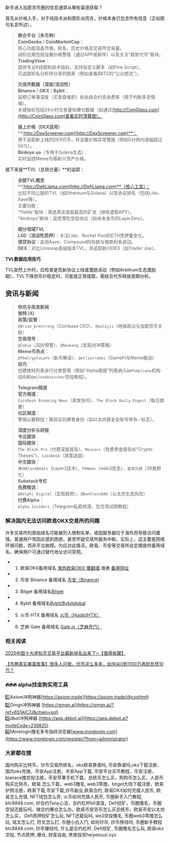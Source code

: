 新手进入加密货币圈的信息通常从哪些渠道获取？

首先从价格入手，对于纯技术派和图形派而言，价格本身已包含所有信息（正如那句名言所述）。

> **聚合平台（多币种）**  
> **CoinGecko** / **CoinMarketCap**：  
> 核心功能涵盖市值、排名、历史价格及交易所交易量。  
> 进阶应用包括设置价格警报（通过APP或邮件）以及关注“趋势代币”板块。  
> **TradingView**：  
> 提供专业K线图和技术指标，支持自定义脚本（如Pine Script）。  
> 可追踪知名分析师分享的图表（例如查看$BTC的“公众想法”）。  

> **交易所数据（深度/流动性）**  
> **Binance** / **OKX** / **Bybit**：  
> 监控订单簿深度（买卖盘堆积）和永续合约资金费率（用于判断多空情绪）。  
> 关键指标包括24小时交易量和爆仓数据（如通过[http://CoinGlass.com](http://CoinGlass.com)查看实时清算图）。  

> **链上价格（DEX适用）**  
> **[http://DexScreener.com](http://DexScreener.com)**：  
> 用于追踪新上线的DEX代币，并设置价格异常警报（例如5分钟内涨幅超过50%）。  
> **Birdeye.so**（专用于Solana生态）：  
> 实时监控Meme币等新兴资产价格。  

接下来是**TVL（总锁仓量）**的追踪：

> **全链TVL概览**  
> **[http://DefiLlama.com](http://DefiLlama.com)**（核心工具）：  
> 比较不同公链的TVL（如Ethereum与Solana）以及协议排名（包括Lido、Aave等）。  
> 主要功能：  
> “Yields”板块：筛选真实收益最高的矿池（排除虚假APY）。  
> “Airdrops”板块：监控潜在空投协议（如尚未发币的LayerZero）。  

> **细分领域TVL**  
> **LSD（流动性质押）**：关注Lido、Rocket Pool的ETH质押量变化。  
> **借贷协议**：监测Aave、Compound的存款与借款利率波动。  
> **DEX**：对比Uniswap各链版本TVL，并追踪新兴DEX（如Trader Joe）。  

**TVL数据应用技巧**  

TVL突然上升时，应检查是否新协议上线或激励活动（例如Arbitrum生态激励期）。TVL下降但币价稳定时，可能是正常提取，需结合代币释放周期分析。  

## 资讯与新闻  

> **快讯与突发新闻**  
> **推特 (X)**  
> **政策/监管**：  
> `@Brian_Armstrong`（Coinbase CEO）、`@balajis`（地缘政治与加密货币关联）  
> **交易信号**：  
> `@Cobie`（风险预警）、`@Rewkang`（宏观对冲策略）  
> **Meme币热点**：  
> `@TheCryptoLark`（新币解读）、`@elliotrades`（GameFi与Meme联动）  
> **技巧**：  
> 创建推特列表进行分类管理（例如“Alpha情报”列表纳入`@APompliano`机构动向和`@milesdeutscher`空投教程）。  

> **Telegram频道**  
> **官方频道**：  
> `CoinDesk Breaking News`（突发快讯）、`The Block Daily Digest`（每日摘要）  
> **社区频道**：  
> 警惕山寨群组！需验证创建者身份（如以太坊基金会账号带有✅标志）。  

> **深度分析与研报**  
> **专业媒体**  
> **国际媒体**：  
> `The Block Pro`（付费深度报告）、`Messari`（免费季度报告如"Crypto Theses"）、`CoinDesk`（政策追踪）  
> **中文媒体**：  
> `律动BlockBeats`（Layer2技术）、`PANews`（web3信息）、`星球日报`（36氪孵化）  
> **Substack专栏**  
> **免费精选**：  
> `@Delphi_Digital`（宏观趋势）、`@BanklessDAO`（以太坊生态风险）  
> **付费Alpha**：  
> `Alpha Insiders`（Telegram私密频道，包含测试网教程）  

### 解决国内无法访问欧易OKX交易所的问题  
许多交易所的原始域名可能被列入限制名单，或因服务器位于海外而导致访问缓慢。普通用户常因此感到困惑，甚至怀疑交易所服务中断。实际上，这主要是网络环境问题，而非平台故障。为应对此情况，欧易、币安等交易所会定期提供备用域名，确保用户可通过替代地址访问官网。  

- 1. 欧易OKX备用域名 [海外欧易OKX-要翻墙](https://www.okx.com/join/76527935) 或者 [备用网址](https://www.chouyi.kim/zh-hans/join/76527935)  
- 2. 币安 Binance 备用域名 [币安（Binance)](https://accounts.binance.com/zh-CN/register?ref=36457687)  
- 3. Bitget 备用域名[Bitget](https://www.bitget.com/zh-CN/referral/register?from=referral&clacCode=VRNEYUTR)  
- 4. Bybit 备用域名[Bybit/Bybitglobal](https://www.bybitglobal.com/zh-MY/invite/?ref=VMKORMM)  
- 5. 火币 HTX 备用域名 [火币（Huobi/HTX）](https://www.htx.com/invite/zh-cn/1f?invite_code=whf45223)  
- 6. 芝麻 Gate 备用域名 [Gate.io（芝麻开门）](https://www.gate.io/zh/signup?ref_type=103&ref=A1ERAQ)  

### 相关阅读  
[2025中国十大虚拟币交易平台最新排名出来了🔥【值得收藏】](https://btc8848.com/top-10-exchanges/)  

[【币圈真实暴富故事】很多人问我，炒币这么多年，如何从0到1100万再到负债10万？](https://heiyetouzi.xyz/biquanstory001/)  

### 🔥🔥🔥 alpha找金狗实用工具  
1️⃣Axiom冲狗神器[https://axiom.trade](https://axiom.trade/@csshtml)  
2️⃣Gmgn冲狗神器 [https://gmgn.ai](https://gmgn.ai/?ref=6S1AIC7J&chain=sol)  
3️⃣dbot冲狗神器 [https://app.debot.ai](https://app.debot.ai?inviteCode=239825)  
4️⃣Morelogin撸毛多号指纹浏览器[www.morelogin.com](https://www.morelogin.com/register/?from=administrator)  

### 大家都在搜  
国内购买比特币，炒币交易所排名，okx欧易靠谱吗, 币安靠谱吗,okx下载注册，国内okx充值，币安App注册，币安App下载, 币安平台买币教程，币安注册，bianace撸空投注册，币安苹果手机下载，总统币怎么买，狗狗币怎么买，人民币购买比特币，欧易 怎么下载，web3撸毛, web3零撸，bitget大陆下载注册，欧易护照注册，欧易下载,币安下载,炒币副业,欧易合约, 欧易OKX如何充值人民币, 欧易怎么充值, NFT钱包怎么弄, 火币如何充值人民币, 币圈新手入门教程, btc8848.com, 炒合约Tony心法，合约杠杆bit浪浪，Defi挖矿，币圈撸毛，币圈空投还能玩吗，做合约爆仓怎么办，欧易币安货币怎么买总统币，欧易币安以太坊怎么买， Defi质押挖矿怎么玩, NFT还能玩吗, we3空投撸毛, 币圈web3零撸怎么玩, 铭文怎么打, 符文怎么打, 币圈小白入门, 如何炒币, 炒币挣钱吗, 币圈新手教程btc8848.com, 炒币赚钱吗, 什么是合约杠杆, Defi挖矿, 币圈撸毛怎么玩, 欧易okx空投, 节点质押, 爆仓, 财富自由, 黑夜投资heiyetouzi.xyz